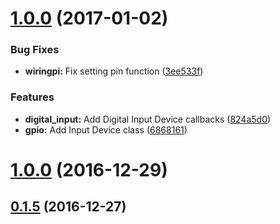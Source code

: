 <a name="1.0.0"></a>
# [1.0.0](https://github.com/i-am-digital/js-gpiozero/compare/1.0.0...v1.0.0) (2017-01-02)


### Bug Fixes

* **wiringpi:** Fix setting pin function ([3ee533f](https://github.com/i-am-digital/js-gpiozero/commit/3ee533f))

### Features

* **digital_input:** Add Digital Input Device callbacks ([824a5d0](https://github.com/i-am-digital/js-gpiozero/commit/824a5d0))
* **gpio:** Add Input Device class ([6868161](https://github.com/i-am-digital/js-gpiozero/commit/6868161))



<a name="1.0.0"></a>
# [1.0.0](https://github.com/i-am-digital/js-gpiozero/compare/1.0.0...v1.0.0) (2016-12-29)




<a name="0.1.5"></a>
## [0.1.5](https://github.com/i-am-digital/js-gpiozero/compare/0.1.5...v0.1.5) (2016-12-27)




